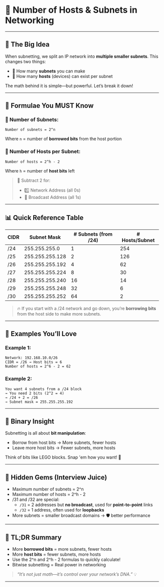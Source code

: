 # 🧮 Number of Hosts & Subnets in Networking

---

## 🧠 The Big Idea

When subnetting, we split an IP network into **multiple smaller subnets**. This changes two things:

- 🔢 How many **subnets** you can make
- 👥 How many **hosts** (devices) can exist per subnet

The math behind it is simple—but powerful. Let’s break it down!

---

## 🔣 Formulae You MUST Know

### 🔹 Number of Subnets:
```
Number of subnets = 2^n
```
Where `n` = number of **borrowed bits** from the host portion

### 🔹 Number of Hosts per Subnet:
```
Number of hosts = 2^h - 2
```
Where `h` = number of **host bits** left

> 🧨 Subtract 2 for:
> - 1️⃣ Network Address (all 0s)
> - 📢 Broadcast Address (all 1s)

---

## 📊 Quick Reference Table

| CIDR | Subnet Mask         | # Subnets (from /24) | # Hosts/Subnet |
|------|----------------------|-----------------------|----------------|
| /24  | 255.255.255.0        | 1                     | 254            |
| /25  | 255.255.255.128      | 2                     | 126            |
| /26  | 255.255.255.192      | 4                     | 62             |
| /27  | 255.255.255.224      | 8                     | 30             |
| /28  | 255.255.255.240      | 16                    | 14             |
| /29  | 255.255.255.248      | 32                    | 6              |
| /30  | 255.255.255.252      | 64                    | 2              |

> 🔥 If you start with a /24 network and go down, you’re **borrowing bits** from the host side to make more subnets.

---

## 🧪 Examples You’ll Love

### Example 1:
```
Network: 192.168.10.0/26
CIDR = /26 → Host bits = 6
Number of hosts = 2^6 - 2 = 62
```

### Example 2:
```
You want 4 subnets from a /24 block
→ You need 2 bits (2^2 = 4)
→ /24 + 2 = /26
→ Subnet mask = 255.255.255.192
```

---

## 🧠 Binary Insight

Subnetting is all about **bit manipulation**:
- Borrow from host bits → More subnets, fewer hosts
- Leave more host bits → Fewer subnets, more hosts

Think of bits like LEGO blocks. Snap 'em how you want! 🧱

---

## 💎 Hidden Gems (Interview Juice)

- Maximum number of subnets = 2^n
- Maximum number of hosts = 2^h - 2
- /31 and /32 are special:
  - `/31` = 2 addresses but **no broadcast**, used for **point-to-point** links
  - `/32` = 1 address, often used for **loopbacks**
- More subnets = smaller broadcast domains → 🛡️ better performance

---

## 📌 TL;DR Summary

- More **borrowed bits** = more subnets, fewer hosts
- More **host bits** = fewer subnets, more hosts
- Use the 2^n and 2^h - 2 formulas to quickly calculate!
- Bitwise subnetting = Real power in networking

> _“It’s not just math—it’s control over your network’s DNA.”_ 💡

---
